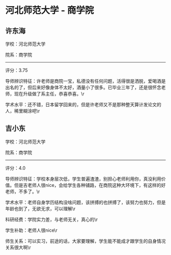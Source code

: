 # 河北师范大学 - 商学院

## 许东海

学校：河北师范大学

院系：商学院

* * *

评分：3.75

导师辨识特征：许老师是商院一宝，私德没有任何问题，活得很是洒脱，爱喝酒是出名的了，但后来好像身体不太好，酒量小了很多。已毕业三年了，还是很怀念老师，现在升级做了系主任，恭喜恭喜。\r

学术水平：还不错，日本留学回来的，但是许老师又不是那种整天算计发论文的人，稀里糊涂吧\r

## 吉小东

学校：河北师范大学

院系：商学院

* * *

评分：4.0

导师辨识特征：学校本身层次低，学生普遍渣渣，别担心老师利用你，真没利用价值。但是吉老师人很nice，会给学生各种铺路，在商院这种大环境下，有这样的好老师，不多了。\r

学术水平：老师自身学历结构没啥问题，该拼搏的也拼搏了，该努力也努力，但是年龄也到了，无欲无求，可以理解\r

科研经费：学院实力差，与老师无关，真心的\r

学生补助：老师人很nice\r

师生关系：可以实习，前途的话，大家要理解，学生能不能成才跟学生的自身情况关系很大啊\r